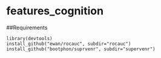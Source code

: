 # features_cognition

##Requirements

    library(devtools)
    install_github("ewan/rocauc", subdir="rocauc")
    install_github("bootphon/suprvenr", subdir="supervenr")
    
